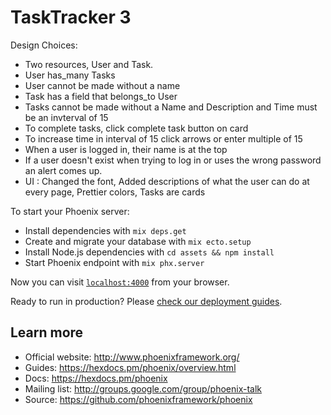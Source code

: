 # TaskTracker 3
Design Choices:
  * Two resources, User and Task.
  * User has_many Tasks
  * User cannot be made without a name
  * Task has a field that belongs_to User
  * Tasks cannot be made without a Name and Description and Time must be an invterval of 15
  * To complete tasks, click complete task button on card
  * To increase time in interval of 15 click arrows or enter multiple of 15
  * When a user is logged in, their name is at the top
  * If a user doesn't exist when trying to log in or uses the wrong password an alert comes up.
  * UI : Changed the font, Added descriptions of what the user can do at every page, Prettier colors, Tasks are cards
  
To start your Phoenix server:

  * Install dependencies with `mix deps.get`
  * Create and migrate your database with `mix ecto.setup`
  * Install Node.js dependencies with `cd assets && npm install`
  * Start Phoenix endpoint with `mix phx.server`

Now you can visit [`localhost:4000`](http://localhost:4000) from your browser.

Ready to run in production? Please [check our deployment guides](https://hexdocs.pm/phoenix/deployment.html).

## Learn more

  * Official website: http://www.phoenixframework.org/
  * Guides: https://hexdocs.pm/phoenix/overview.html
  * Docs: https://hexdocs.pm/phoenix
  * Mailing list: http://groups.google.com/group/phoenix-talk
  * Source: https://github.com/phoenixframework/phoenix
